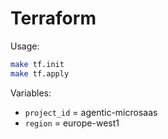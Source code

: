# Terraform

Usage:
```bash
make tf.init
make tf.apply
```

Variables:
- `project_id` = agentic-microsaas
- `region` = europe-west1

